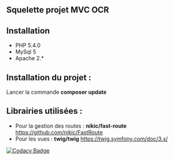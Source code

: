## Squelette projet MVC OCR




## Installation
- PHP 5.4.0
- MySql 5
- Apache 2.*



## Installation du projet :

Lancer la commande **composer update**




## Librairies utilisées :

- Pour la gestion des routes : **nikic/fast-route** https://github.com/nikic/FastRoute
- Pour les vues : **twig/twig** https://twig.symfony.com/doc/3.x/



[![Codacy Badge](https://app.codacy.com/project/badge/Grade/8cb2adeae4dc45e9852e5c403661625f)](https://www.codacy.com/gh/Kakahuette400/project_05/dashboard?utm_source=github.com&amp;utm_medium=referral&amp;utm_content=Kakahuette400/project_05&amp;utm_campaign=Badge_Grade)









